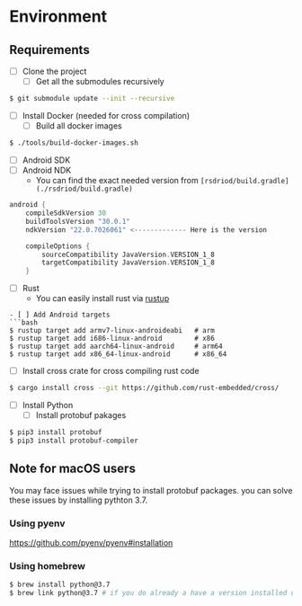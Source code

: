 # Environment

## Requirements

- [ ] Clone the project
    - [ ] Get all the submodules recursively 
```bash
$ git submodule update --init --recursive
```
- [ ] Install Docker (needed for cross compilation)
    - [ ] Build all docker images
```bash
$ ./tools/build-docker-images.sh
```
- [ ] Android SDK
- [ ] Android NDK
    - You can find the exact needed version from `[rsdriod/build.gradle](./rsdriod/build.gradle)`
```groovy
android {
    compileSdkVersion 30
    buildToolsVersion "30.0.1"
    ndkVersion "22.0.7026061" <------------- Here is the version

    compileOptions {
        sourceCompatibility JavaVersion.VERSION_1_8
        targetCompatibility JavaVersion.VERSION_1_8
    }
```
- [ ] Rust
    - You can easily install rust via [rustup](https://rustup.rs/)
```
- [ ] Add Android targets
```bash
$ rustup target add armv7-linux-androideabi   # arm
$ rustup target add i686-linux-android        # x86
$ rustup target add aarch64-linux-android     # arm64
$ rustup target add x86_64-linux-android      # x86_64
```
- [ ] Install cross crate for cross compiling rust code
```bash
$ cargo install cross --git https://github.com/rust-embedded/cross/
```
- [ ] Install Python
    - [ ] Install protobuf pakages
```bash
$ pip3 install protobuf
$ pip3 install protobuf-compiler
```

## Note for macOS users
You may face issues while trying to install protobuf packages. you can solve these issues by installing pythton 3.7.
### Using pyenv
https://github.com/pyenv/pyenv#installation
### Using homebrew
```bash
$ brew install python@3.7
$ brew link python@3.7 # if you do already a have a version installed unlink it first
```